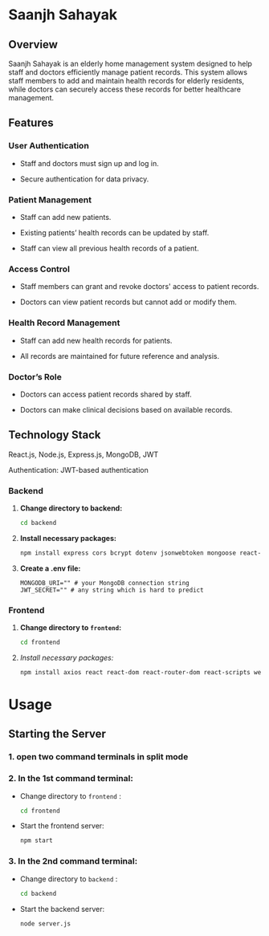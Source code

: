 # Saanjh Sahayak

## Overview

Saanjh Sahayak is an elderly home management system designed to help staff and doctors efficiently manage patient records. This system allows staff members to add and maintain health records for elderly residents, while doctors can securely access these records for better healthcare management.

## Features

### User Authentication

- Staff and doctors must sign up and log in.

- Secure authentication for data privacy.

### Patient Management

- Staff can add new patients.

- Existing patients’ health records can be updated by staff.

- Staff can view all previous health records of a patient.

### Access Control

- Staff members can grant and revoke doctors' access to patient records.

- Doctors can view patient records but cannot add or modify them.

### Health Record Management

- Staff can add new health records for patients.

- All records are maintained for future reference and analysis.

### Doctor’s Role

- Doctors can access patient records shared by staff.

- Doctors can make clinical decisions based on available records.

## Technology Stack
React.js, Node.js, Express.js, MongoDB, JWT

Authentication: JWT-based authentication
### Backend
1. **Change directory to backend:**
   ```bash
   cd backend
2. **Install necessary packages:**
    ```bash
    npm install express cors bcrypt dotenv jsonwebtoken mongoose react-router-dom
3. **Create a .env file:**
    ```.env
    MONGODB_URI="" # your MongoDB connection string
    JWT_SECRET="" # any string which is hard to predict

### Frontend
1. **Change directory to `frontend`:**
    ```bash
    cd frontend
2. *Install necessary packages:*
    ```bash
    npm install axios react react-dom react-router-dom react-scripts web-vitals

# Usage
## Starting the Server
### 1. open two command terminals in split mode
### 2. In the 1st command terminal:
* Change directory to  `frontend` :
    ```bash
    cd frontend
* Start the frontend server:
    ```bash
    npm start
### 3. In the 2nd command terminal:
* Change directory to `backend` :
    ```bash
    cd backend
* Start the backend server:
    ```bash
    node server.js
